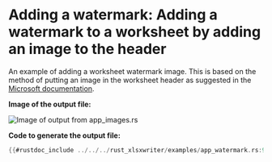 # Adding a watermark: Adding a watermark to a worksheet by adding an image to the header


An example of adding a worksheet watermark image. This is based on the method of
putting an image in the worksheet header as suggested in the [Microsoft
documentation].

[Microsoft documentation]: https://support.microsoft.com/en-us/office/add-a-watermark-in-excel-a372182a-d733-484e-825c-18ddf3edf009

**Image of the output file:**

![Image of output from app_images.rs](../../images/app_watermark.png)

**Code to generate the output file:**

```rust
{{#rustdoc_include ../../../rust_xlsxwriter/examples/app_watermark.rs:9:}}
```
